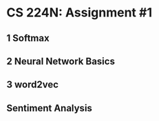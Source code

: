 # CS 224N: Assignment #1
## 1 Softmax
## 2 Neural Network Basics
## 3 word2vec
## Sentiment Analysis
